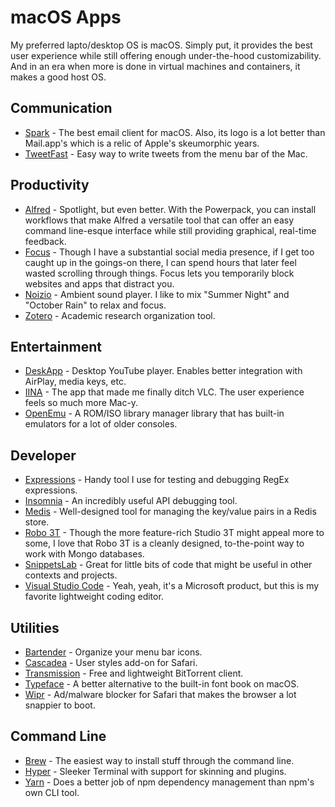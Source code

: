# macOS Apps

My preferred lapto/desktop OS is macOS. Simply put, it provides the best user experience while still offering enough under-the-hood customizability. And in an era when more is done in virtual machines and containers, it makes a good host OS.

## Communication

* [Spark](https://sparkmailapp.com) - The best email client for macOS. Also, its logo is a lot better than Mail.app's which is a relic of Apple's skeumorphic years.
* [TweetFast](https://tweetfast.xyz) - Easy way to write tweets from the menu bar of the Mac.

## Productivity

* [Alfred](https://www.alfredapp.com) - Spotlight, but even better. With the Powerpack, you can install workflows that make Alfred a versatile tool that can offer an easy command line-esque interface while still providing graphical, real-time feedback.
* [Focus](https://heyfocus.com) - Though I have a substantial social media presence, if I get too caught up in the goings-on there, I can spend hours that later feel wasted scrolling through things. Focus lets you temporarily block websites and apps that distract you.
* [Noizio](http://noiz.io) - Ambient sound player. I like to mix "Summer Night" and "October Rain" to relax and focus.
* [Zotero](https://www.zotero.org) - Academic research organization tool.

## Entertainment

* [DeskApp](https://itunes.apple.com/us/app/deskapp-for-youtube/id1180531112?mt=12) - Desktop YouTube player. Enables better integration with AirPlay, media keys, etc.
* [IINA](https://lhc70000.github.io/iina/) - The app that made me finally ditch VLC. The user experience feels so much more Mac-y.
* [OpenEmu](https://openemu.org) - A ROM/ISO library manager library that has built-in emulators for a lot of older consoles.

## Developer

* [Expressions](https://www.apptorium.com/expressions) - Handy tool I use for testing and debugging RegEx expressions.
* [Insomnia](https://insomnia.rest) - An incredibly useful API debugging tool.
* [Medis](http://getmedis.com) - Well-designed tool for managing the key/value pairs in a Redis store.
* [Robo 3T](https://robomongo.org) - Though the more feature-rich Studio 3T might appeal more to some, I love that Robo 3T is a cleanly designed, to-the-point way to work with Mongo databases.
* [SnippetsLab](https://snippetslab.org) - Great for little bits of code that might be useful in other contexts and projects.
* [Visual Studio Code](https://code.visualstudio.com) - Yeah, yeah, it's a Microsoft product, but this is my favorite lightweight coding editor.

## Utilities

* [Bartender](https://www.macbartender.com) - Organize your menu bar icons.
* [Cascadea](https://cascadea.app) - User styles add-on for Safari.
* [Transmission](https://transmissionbt.com) - Free and lightweight BitTorrent client.
* [Typeface](https://typefaceapp.com) - A better alternative to the built-in font book on macOS.
* [Wipr](https://itunes.apple.com/us/app/wipr/id1320666476?mt=12) - Ad/malware blocker for Safari that makes the browser a lot snappier to boot.

## Command Line

* [Brew](https://brew.sh) - The easiest way to install stuff through the command line.
* [Hyper](https://hyper.is) - Sleeker Terminal with support for skinning and plugins.
* [Yarn](https://yarnpkg.com/en/) - Does a better job of npm dependency management than npm's own CLI tool.